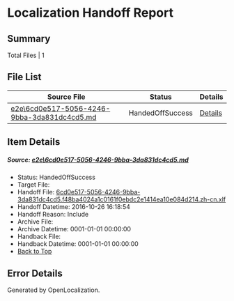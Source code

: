 # <a name='report-top'></a> Localization Handoff Report

## Summary
 Total Files | 1

## File List
 Source File | Status | Details 
 ----------- | ------ | ------- 
 [e2e\6cd0e517-5056-4246-9bba-3da831dc4cd5.md](https://github.com/OpenLocalizationTestOrg/ol-test0/blob/dd15364a31648bb82f4c78bfe147e7c35c948808/e2e/6cd0e517-5056-4246-9bba-3da831dc4cd5.md) | HandedOffSuccess | [Details](#547fd89a62a7bab357d168ba4ef81e56e864e8cb3)

## Item Details
##### <a name='547fd89a62a7bab357d168ba4ef81e56e864e8cb3'></a> Source: [e2e\6cd0e517-5056-4246-9bba-3da831dc4cd5.md](https://github.com/OpenLocalizationTestOrg/ol-test0/blob/dd15364a31648bb82f4c78bfe147e7c35c948808/e2e/6cd0e517-5056-4246-9bba-3da831dc4cd5.md)
* Status: HandedOffSuccess
* Target File: 
* Handoff File: [6cd0e517-5056-4246-9bba-3da831dc4cd5.f48ba4024a1c0161f0ebdc2e1414ea10e084d214.zh-cn.xlf](https://github.com/OpenLocalizationTestOrg/ol-test0-handoff/blob/a85a32b0ed8558eeb89521b4887185cf658f0a15/ol-handoff/OpenLocalizationTestOrg/ol-test0-zhcn/shujia/ht/6cd0e517-5056-4246-9bba-3da831dc4cd5.f48ba4024a1c0161f0ebdc2e1414ea10e084d214.zh-cn.xlf)
* Handoff Datetime: 2016-10-26 16:18:54
* Handoff Reason: Include
* Archive File: 
* Archive Datetime: 0001-01-01 00:00:00
* Handback File: 
* Handback Datetime: 0001-01-01 00:00:00
* [Back to Top](#report-top)


## Error Details

Generated by OpenLocalization.
